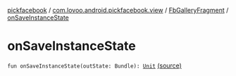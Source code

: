 [pickfacebook](../../index.md) / [com.lovoo.android.pickfacebook.view](../index.md) / [FbGalleryFragment](index.md) / [onSaveInstanceState](./on-save-instance-state.md)

# onSaveInstanceState

`fun onSaveInstanceState(outState: Bundle): `[`Unit`](https://kotlinlang.org/api/latest/jvm/stdlib/kotlin/-unit/index.html) [(source)](https://github.com/lovoo/android-pickpic/blob/master/pickfacebook/src/main/kotlin/com/lovoo/android/pickfacebook/view/FbGalleryFragment.kt#L76)